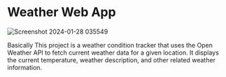 # Weather Web App

![Screenshot 2024-01-28 035549](https://github.com/darabperwaiz/weather-app/assets/96805782/53f86086-1bbb-4a5f-bd94-e590f499dce0)


Basically This project is a weather condition tracker that uses the Open Weather API to fetch current weather data for a given location. It displays the current temperature, weather description, and other related weather information.
